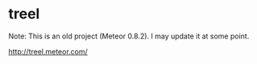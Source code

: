 treel
=====

Note: This is an old project (Meteor 0.8.2). I may update it at some point.

http://treel.meteor.com/
